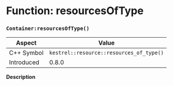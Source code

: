 
# Function: resourcesOfType
### `Container:resourcesOfType()`

| Aspect | Value |
| --- | --- |
| C++ Symbol | `kestrel::resource::resources_of_type()` |
| Introduced | 0.8.0 |

**Description**


